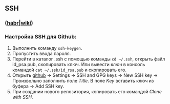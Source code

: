 ## SSH

### ([habr](https://habrahabr.ru/post/122445/)|[wiki](https://ru.wikipedia.org/wiki/SSH))

### Настройка SSH для Github:

1) Выполнить команду `ssh-keygen`.
2) Пропустить ввода пароля.  
3) Перейти в каталог .ssh с помощью команды `cd ~/.ssh`, открыть файл id_psa.pub, скопировать ключ.
Или вывести ключ в консоль командой `cat ~/.ssh/id_rsa.pub` и скопировать его.   
4) Открыть [github](https://github.com/) -> Settings -> SSH and GPG keys -> New SSH key -> Произвольно заполнить поле _Title_. В поле _Кey_ вставить ключ из буфера -> Add SSH key.  
5) При создании нового репозитория, копировать его командой _Clone with SSH_.
